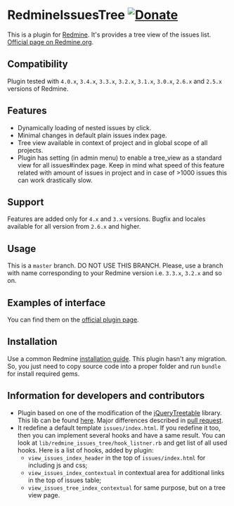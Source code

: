 # RedmineIssuesTree [![Donate](https://www.paypalobjects.com/en_US/i/btn/btn_donate_LG.gif)](https://www.paypal.com/cgi-bin/webscr?cmd=_s-xclick&hosted_button_id=KGN52ZXA8J7B8)

This is a plugin for [Redmine](http://www.redmine.org/). It's provides a tree view of the issues list.
[Official page on Redmine.org](https://www.redmine.org/plugins/redmine_issues_tree).

## Compatibility

Plugin tested with `4.0.x`, `3.4.x`, `3.3.x`, `3.2.x`, `3.1.x`, `3.0.x`, `2.6.x` and `2.5.x` versions of Redmine.

## Features

* Dynamically loading of nested issues by click.
* Minimal changes in default plain issues index page.
* Tree view available in context of project and in global scope of all projects.
* Plugin has setting (in admin menu) to enable a tree_view as a standard view for all issues#index page. Keep in mind what
speed of this feature related with amount of issues in project and in case of >1000 issues this can work drastically slow.

## Support

Features are added only for `4.x` and `3.x` versions. Bugfix and locales available for all version from `2.6.x` and higher. 

## Usage

This is a `master` branch. DO NOT USE THIS BRANCH. Please, use a branch with name corresponding to your
Redmine version i.e. `3.3.x`, `3.2.x` and so on.

## Examples of interface

You can find them on the [official plugin page](https://www.redmine.org/plugins/redmine_issues_tree).

## Installation

Use a common Redmine [installation guide](http://www.redmine.org/projects/redmine/wiki/Plugins).
This plugin hasn't any migration. So, you just need to copy source code into a proper folder and
run `bundle` for install required gems.

## Information for developers and contributors

* Plugin based on one of the modification of the [jQueryTreetable](https://github.com/ludo/jquery-treetable) library.
This lib can be found [here](https://github.com/Loriowar/jquery-treetable/tree/multiline_cell_fix).
Major differences described in [pull request](https://github.com/ludo/jquery-treetable/pull/133).
* It redefine a default template `issues/index.html`. If you redefine it too, then you can implement several hooks
and have a same result. You can look at `lib/redmine_issues_tree/hook_listner.rb` and get list of all used hooks.
Here is a list of hooks, added by plugin:
  * `view_issues_index_header` in the top of `issues/index.html` for including js and css;
  * `view_issues_index_contextual` in contextual area for additional links in the top of issues table;
  * `view_issues_tree_index_contextual` for same purpose, but on a tree view page.
